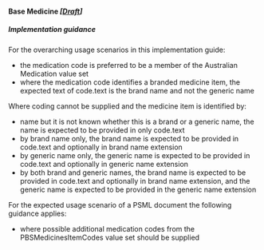 #### Base Medicine *[[Draft](http://hl7.org/fhir/stu3/valueset-publication-status.html)]*

#####  Implementation guidance 

For the overarching usage scenarios in this implementation guide:
* the medication code is preferred to be a member of the Australian Medication value set
* where the medication code identifies a branded medicine item, the expected text of code.text is the brand name and not the generic name

Where coding cannot be supplied and the medicine item is identified by:
* name but it is not known whether this is a brand or a generic name, the name is expected to be provided in only code.text
* by brand name only, the brand name is expected to be provided in code.text and optionally in brand name extension
* by generic name only, the generic name is expected to be provided in code.text and optionally in generic name extension
* by both brand and generic names, the brand name is expected to be provided in code.text and optionally in brand name extension, and the generic name is expected to be provided in the generic name extension

For the expected usage scenario of a PSML document the following guidance applies:
* where possible additional medication codes from the PBSMedicinesItemCodes value set should be supplied

